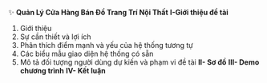 :sparkles: **Quản Lý Cửa Hàng Bán Đồ Trang Trí Nội Thất**
**I-Giới thiệu đề tài**
  1. Giới thiệu
  2. Sự cần thiết và lợi ích
  3. Phân thích điểm mạnh và yếu của hệ thống tương tự
  4. Các biểu mẫu giao diện hệ thống có sẵn
  5. Mô tả đối tượng người dùng dự kiến và phạm vi đề tài
**II- Sơ đồ**
**III- Demo chương trình**
**IV- Kết luận**
